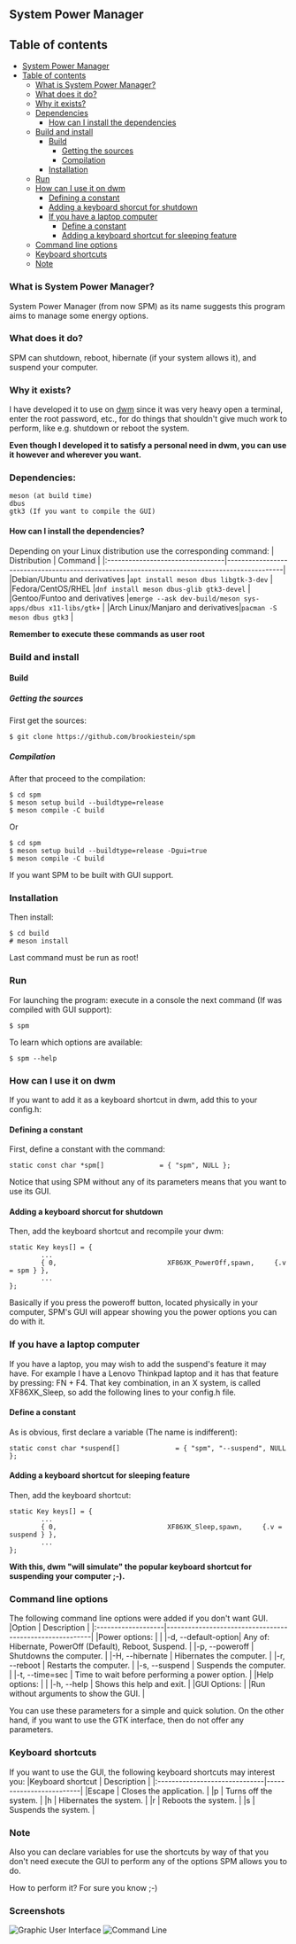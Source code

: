 ## System Power Manager
## Table of contents
- [System Power Manager](#system-power-manager)
- [Table of contents](#table-of-contents)
  - [What is System Power Manager?](#what-is-system-power-manager)
  - [What does it do?](#what-does-it-do)
  - [Why it exists?](#why-it-exists)
  - [Dependencies](#dependencies)
    - [How can I install the dependencies](#how-can-i-install-the-dependencies)
  - [Build and install](#build-and-install)
    - [Build](#build)
      - [Getting the sources](#getting-the-sources)
      - [Compilation](#compilation)
    - [Installation](#installation)
  - [Run](#run)
  - [How can I use it on dwm](#how-can-i-use-it-on-dwm)
    - [Defining a constant](#defining-a-constant)
    - [Adding a keyboard shorcut for shutdown](#adding-a-keyboard-shorcut-for-shutdown)
    - [If you have a laptop computer](#if-you-have-a-laptop-computer)
      - [Define a constant](#define-a-constant)
      - [Adding a keyboard shortcut for sleeping feature](#adding-a-keyboard-shortcut-for-sleeping-feature)
  - [Command line options](#command-line-options)
  - [Keyboard shortcuts](#keyboard-shortcuts)
  - [Note](#note)

### What is System Power Manager?
System Power Manager (from now SPM) as its name suggests this program aims to manage some energy options.

### What does it do?
SPM can shutdown, reboot, hibernate (if your system allows it), and suspend your computer.

### Why it exists?
I have developed it to use on [dwm](https://github.com/brookiestein/dwm)
since it was very heavy open a terminal, enter the root password, etc., for do
things that shouldn't give much work to perform, like e.g. shutdown or reboot the system.

**Even though I developed it to satisfy a personal need in dwm, you can use it however and wherever you want.**

### Dependencies:
```
meson (at build time)
dbus
gtk3 (If you want to compile the GUI)
```
#### How can I install the dependencies?
Depending on your Linux distribution use the corresponding command:
| Distribution                     | Command                                                                                      |
|:---------------------------------|----------------------------------------------------------------------------------------------|
|Debian/Ubuntu and derivatives     |`apt install meson dbus libgtk-3-dev`                                                         |
|Fedora/CentOS/RHEL                |`dnf install meson dbus-glib gtk3-devel`                                                      |
|Gentoo/Funtoo and derivatives     |`emerge --ask dev-build/meson sys-apps/dbus x11-libs/gtk+`                                    |
|Arch Linux/Manjaro and derivatives|`pacman -S meson dbus gtk3`                                                                   |

**Remember to execute these commands as user root**

### Build and install
#### Build
##### Getting the sources
First get the sources:
```
$ git clone https://github.com/brookiestein/spm
```
##### Compilation
After that proceed to the compilation:
```
$ cd spm
$ meson setup build --buildtype=release
$ meson compile -C build
```
Or
```
$ cd spm
$ meson setup build --buildtype=release -Dgui=true
$ meson compile -C build
```
If you want SPM to be built with GUI support.

### Installation
Then install:
```
$ cd build
# meson install 
```
Last command must be run as root!

### Run
For launching the program: execute in a console the next command (If was compiled with GUI support):
```
$ spm
```
To learn which options are available:
```
$ spm --help
```

### How can I use it on dwm
If you want to add it as a keyboard shortcut in dwm, add this to your config.h:

#### Defining a constant
First, define a constant with the command:
```
static const char *spm[]              = { "spm", NULL };
```
Notice that using SPM without any of its parameters means that you want to use its GUI.

#### Adding a keyboard shorcut for shutdown
Then, add the keyboard shortcut and recompile your dwm:
```
static Key keys[] = {
        ...
        { 0,                            XF86XK_PowerOff,spawn,     {.v = spm } },
        ...
};
```
Basically if you press the poweroff button, located physically in your computer, SPM's GUI
will appear showing you the power options you can do with it.

### If you have a laptop computer
If you have a laptop, you may wish to add the suspend's feature it may have.
For example I have a Lenovo Thinkpad laptop and it has that feature by pressing: FN + F4.
That key combination, in an X system, is called XF86XK_Sleep, so add the following lines
to your config.h file.

#### Define a constant
As is obvious, first declare a variable (The name is indifferent):
```
static const char *suspend[]              = { "spm", "--suspend", NULL };
```

#### Adding a keyboard shortcut for sleeping feature
Then, add the keyboard shortcut:
```
static Key keys[] = {
        ...
        { 0,                            XF86XK_Sleep,spawn,     {.v = suspend } },
        ...
};
```
**With this, dwm "will simulate" the popular keyboard shortcut for suspending your computer ;-).**

### Command line options
The following command line options were added if you don't want GUI.
|Option              | Description                                             |
|:-------------------|---------------------------------------------------------|
|Power options:      |                                                         |
|-d, --default-option| Any of: Hibernate, PowerOff (Default), Reboot, Suspend. |
|-p, --poweroff      | Shutdowns the computer.                                 |
|-H, --hibernate     | Hibernates the computer.                                |
|-r, --reboot        | Restarts the computer.                                  |
|-s, --suspend       | Suspends the computer.                                  |
|-t, --time=sec      | Time to wait before performing a power option.          |
|Help options:       |                                                         |
|-h, --help          | Shows this help and exit.                               |
|GUI Options:                                                                  |
|Run without arguments to show the GUI.                                        |

You can use these parameters for a simple and quick solution. On the other hand, 
if you want to use the GTK interface, then do not offer any parameters.

### Keyboard shortcuts
If you want to use the GUI, the following keyboard shortcuts may interest you:
|Keyboard shortcut              | Description             |
|:------------------------------|-------------------------|
|Escape                         | Closes the application. |
|p                              | Turns off the system.   |
|h                              | Hibernates the system.  |
|r                              | Reboots the system.     |
|s                              | Suspends the system.    |

### Note
Also you can declare variables for use the shortcuts by way of that you
don't need execute the GUI to perform any of the options SPM allows you to do.

How to perform it? For sure you know ;-)

### Screenshots
![Graphic User Interface](assets/gui.png)
![Command Line](assets/cli.png)
